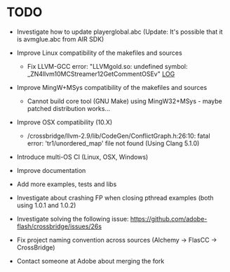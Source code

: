 TODO
====

* Investigate how to update playerglobal.abc (Update: It's possible that it is avmglue.abc from AIR SDK)

* Improve Linux compatibility of the makefiles and sources
  * Fix LLVM-GCC error: "LLVMgold.so: undefined symbol: _ZN4llvm10MCStreamer12GetCommentOSEv" [LOG](https://s3.amazonaws.com/archive.travis-ci.org/jobs/24382789/log.txt)

* Improve MingW+MSys compatibility of the makefiles and sources
  * Cannot build core tool (GNU Make) using MingW32+MSys - maybe patched distribution works...

* Improve OSX compatibility (10.X)
  * /crossbridge/llvm-2.9/lib/CodeGen/ConflictGraph.h:26:10: fatal error: 'tr1/unordered_map' file not found (Using Clang 5.1.0)

* Introduce multi-OS CI (Linux, OSX, Windows)

* Improve documentation

* Add more examples, tests and libs

* Investigate about crashing FP when closing pthread examples (both using 1.0.1 and 1.0.2)

* Investigate solving the following issue: https://github.com/adobe-flash/crossbridge/issues/26s

* Fix project naming convention across sources (Alchemy -> FlasCC -> CrossBridge)

* Contact someone at Adobe about merging the fork